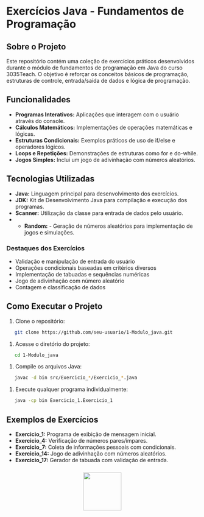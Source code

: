 # Exercícios Java - Fundamentos de Programação
## Sobre o Projeto
Este repositório contém uma coleção de exercícios práticos desenvolvidos durante o módulo de fundamentos de programação em Java do curso 3035Teach. O objetivo é reforçar os conceitos básicos de programação, estruturas de controle, entrada/saída de dados e lógica de programação.
## Funcionalidades
- **Programas Interativos:** Aplicações que interagem com o usuário através do console.
- **Cálculos Matemáticos:** Implementações de operações matemáticas e lógicas.
- **Estruturas Condicionais:** Exemplos práticos de uso de if/else e operadores lógicos.
- **Loops e Repetições:** Demonstrações de estruturas como for e do-while.
- **Jogos Simples:** Inclui um jogo de adivinhação com números aleatórios.

## Tecnologias Utilizadas
- **Java:** Linguagem principal para desenvolvimento dos exercícios.
- **JDK:** Kit de Desenvolvimento Java para compilação e execução dos programas.
- **Scanner:** Utilização da classe para entrada de dados pelo usuário.
- - **Random:** - Geração de números aleatórios para implementação de jogos e simulações.

### **Destaques dos Exercícios**
- Validação e manipulação de entrada do usuário
- Operações condicionais baseadas em critérios diversos
- Implementação de tabuadas e sequências numéricas
- Jogo de adivinhação com número aleatório
- Contagem e classificação de dados

## Como Executar o Projeto
1. Clone o repositório:
``` bash
   git clone https://github.com/seu-usuario/1-Modulo_java.git
```
1. Acesse o diretório do projeto:
``` bash
   cd 1-Modulo_java
```
1. Compile os arquivos Java:
``` bash
   javac -d bin src/Exercicio_*/Exercicio_*.java
```
1. Execute qualquer programa individualmente:
``` bash
   java -cp bin Exercicio_1.Exercicio_1
```

## Exemplos de Exercícios
- **Exercicio_1:** Programa de exibição de mensagem inicial.
- **Exercicio_4:** Verificação de números pares/ímpares.
- **Exercicio_7:** Coleta de informações pessoais com condicionais.
- **Exercicio_14:** Jogo de adivinhação com números aleatórios.
- **Exercicio_17:** Gerador de tabuada com validação de entrada.

<div align="center">
  <a href="https://www.3035tech.com/" target="_blank"
  ><img
    src="https://d9hhrg4mnvzow.cloudfront.net/lp.3035tech.com/96c1669d-logo-teach-horiz-branco_1000000000000000000028.png"
    style="
      width: 100px;
      padding: 10px;
      border-radius: 10px;
    "
     target="_blank"
  /></a>
</div>
